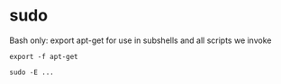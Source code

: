 # sudo

Bash only: export apt-get for use in subshells and all scripts we invoke

```
export -f apt-get

sudo -E ...
```
